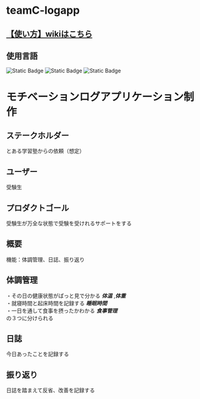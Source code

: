 # teamC-logapp   
## [【使い方】wikiはこちら](https://github.com/linkagef/teamC-logapp.wiki.git)

## 使用言語
![Static Badge](https://img.shields.io/badge/JavaScript-F7DF1E?style=for-the-badge&logo=javascript&logoColor=white&logoSize=auto)
![Static Badge](https://img.shields.io/badge/CSS-%23663399?style=for-the-badge&logo=css&logoColor=white&logoSize=auto)
![Static Badge](https://img.shields.io/badge/HTML-%23E34F26?style=for-the-badge&logo=html&logoColor=white&logoSize=auto)

# モチベーションログアプリケーション制作   

## ステークホルダー  
とある学習塾からの依頼（想定）   
   
## ユーザー  
受験生  
   
## プロダクトゴール  
受験生が万全な状態で受験を受けれるサポートをする  


## 概要
機能：体調管理、日誌、振り返り  

## 体調管理  
・その日の健康状態がぱっと見で分かる ***体温*** ,***体重***   
・就寝時間と起床時間を記録する ***睡眠時間***    
・一日を通して食事を摂ったかわかる ***食事管理***    
の３つに分けられる  

## 日誌  
今日あったことを記録する  

## 振り返り  
日誌を踏まえて反省、改善を記録する  
